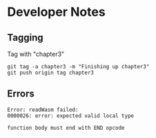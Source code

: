 # Developer Notes

## Tagging

Tag with "chapter3"
```
git tag -a chapter3 -m "Finishing up chapter3"
git push origin tag chapter3
```

## Errors

```
Error: readWasm failed:
0000026: error: expected valid local type
```


```
function body must end with END opcode
```